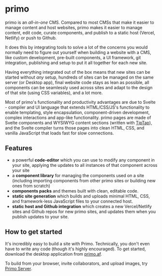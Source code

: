 # primo

primo is an *all-in-one* CMS. Compared to most CMSs that make it easier to manage content and host websites, primo makes it easier to manage content, edit code, curate components, and publish to a static host (Vercel, Netlify) or push to Github. 

It does this by integrating tools to solve a lot of the concerns you would normally need to figure out yourself when building a website with a CMS, like custom development, pre-built components, a UI framework, git integration, publishing and setup to put it all together for each new site. 

Having everything integrated out of the box means that new sites can be started without *any* setup, hundreds of sites can be managed on the same server (or Desktop app), final website code stays as lean as possible, all components can be seamlessly used across sites and adapt to the design of that site (using CSS variables), and a lot more. 

Most of primo's functionality and productivity advantages are due to Svelte - compiler and UI language that extends HTML/CSS/JS's functionality to enable templating, style encapsulation, component-driven development, complex interactions and app-like functionality. primo pages are made of Svelte components and WYSIWYG content sections (written with [TipTap](https://tiptap.dev/)), and the Svelte compiler turns those pages into clean HTML, CSS, and vanilla JavaScript that loads fast for slow connections. 

## Features
- a powerful **code-editor** which you can use to modify any component in your site, applying the updates to all instances of that component across your site
- a **component library** for managing the  components used on a site (including importing components from other primo sites or building new ones from scratch)
- **components packs** and themes built with clean, editable code. 
- **static site generation** which builds and uploads minimal HTML, CSS, and framework-less JavaScript files to your connected host. 
- **static host and Github integration** which creates a new Vercel/Netlify sites and Github repos for new primo sites, and updates them when you publish updates to your site. 

## How to get started
It's incredibly easy to build a site with Primo. Technically, you don't even have to write any code (though it's highly encouraged). To get started, download the desktop application from [primo.af](https://primo.af).

To build from your browser, invite collaborators, and upload images, try [Primo Server](https://github.com/primo-af/primo/tree/master/server).
